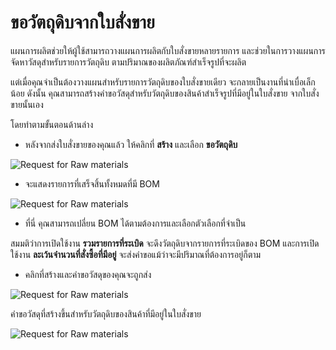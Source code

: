 # ขอวัตถุดิบจากใบสั่งขาย

แผนการผลิตช่วยให้ผู้ใช้สามารถวางแผนการผลิตกับใบสั่งขายหลายรายการ และช่วยในการวางแผนการจัดหาวัสดุสำหรับรายการวัตถุดิบ ตามปริมาณของผลิตภัณฑ์สำเร็จรูปที่จะผลิต

แต่เมื่อคุณจำเป็นต้องวางแผนสำหรับรายการวัตถุดิบของใบสั่งขายเดียว จะกลายเป็นงานที่น่าเบื่อเล็กน้อย ดังนั้น คุณสามารถสร้างคำขอวัสดุสำหรับวัตถุดิบของสินค้าสำเร็จรูปที่มีอยู่ในใบสั่งขาย จากใบสั่งขายนั้นเอง

โดยทำตามขั้นตอนด้านล่าง

* หลังจากส่งใบสั่งขายของคุณแล้ว ให้คลิกที่ **สร้าง** และเลือก **ขอวัตถุดิบ**

<img class="screenshot" alt="Request for Raw materials" src="{{docs_base_url}}/assets/img/articles/request-for-raw-materials.png">

* จะแสดงรายการที่เสร็จสิ้นทั้งหมดที่มี BOM

<img class="screenshot" alt="Request for Raw materials" src="{{docs_base_url}}/assets/img/articles/request-for-raw-materials-dialog.png">

* ที่นี่ คุณสามารถเปลี่ยน BOM ได้ตามต้องการและเลือกตัวเลือกที่จำเป็น

สมมติว่าการเปิดใช้งาน **รวมรายการที่ระเบิด** จะดึงวัตถุดิบจากรายการที่ระเบิดของ BOM และการเปิดใช้งาน **ละเว้นจำนวนที่สั่งซื้อที่มีอยู่** จะส่งคำขอแม้ว่าจะมีปริมาณที่ต้องการอยู่ก็ตาม

* คลิกที่สร้างและคำขอวัสดุของคุณจะถูกส่ง

<img class="screenshot" alt="Request for Raw materials" src="{{docs_base_url}}/assets/img/articles/material-request-submitted.png">

คำขอวัสดุที่สร้างขึ้นสำหรับวัตถุดิบของสินค้าที่มีอยู่ในใบสั่งขาย

<img class="screenshot" alt="Request for Raw materials" src="{{docs_base_url}}/assets/img/articles/created-mr-from-sales-order.png">
